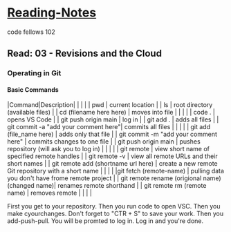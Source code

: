 # [Reading-Notes](https://alsosteve.github.io/reading-notes/)
code fellows 102

## Read: 03 - Revisions and the Cloud

### Operating in Git

#### Basic Commands

|Command|Description|
|  |  |
| pwd | current location |
| ls | root directory (available files) |
| cd (filename here here) | moves into file |
|  |  |
| code . | opens VS Code |
| git push origin main | log in |
| git add . | adds all files |
| git commit -a "add your comment here"| commits all files |
|  |  |
| git add (file_name here) | adds only that file |
| git commit -m "add your comment here" | commits changes to one file |
| git push origin main | pushes repository (will ask you to log in) |
|  |  |
| git remote | view short name of specified remote handles |
| git remote -v | view all remote URLs and their short names |
| git remote add (shortname url here) | create a new remote Git repository with a short name |
|  |  |
|git fetch (remote-name)  | pulling data you don't have frome remote project |
| git remote rename (origional name) (changed name)| renames remote shorthand |
| git remote rm (remote name) | removes remote |
|  |  |


First you get to your repository. Then you run code to open VSC. Then you make cyourchanges. Don't forget to "CTR + S" to save your work. Then you add-push-pull. You will be promted to log in. Log in and you're done.
